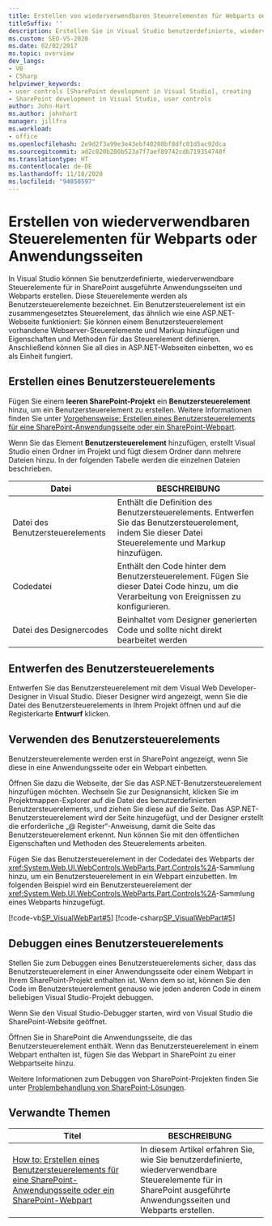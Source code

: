 ```yaml
---
title: Erstellen von wiederverwendbaren Steuerelementen für Webparts oder Anwendungsseiten | Microsoft-Dokumentation
titleSuffix: ''
description: Erstellen Sie in Visual Studio benutzerdefinierte, wiederverwendbare Steuerelemente (Benutzersteuerelemente) für in SharePoint ausgeführte Anwendungsseiten und Webparts.
ms.custom: SEO-VS-2020
ms.date: 02/02/2017
ms.topic: overview
dev_langs:
- VB
- CSharp
helpviewer_keywords:
- user controls [SharePoint development in Visual Studio], creating
- SharePoint development in Visual Studio, user controls
author: John-Hart
ms.author: johnhart
manager: jillfra
ms.workload:
- office
ms.openlocfilehash: 2e9d2f3a99e3e43ebf40208bf8dfc01d5ac92dca
ms.sourcegitcommit: ad2c820b280b523a7f7aef89742cdb719354748f
ms.translationtype: HT
ms.contentlocale: de-DE
ms.lasthandoff: 11/18/2020
ms.locfileid: "94850597"
---
```

# <a name="create-reusable-controls-for-web-parts-or-application-pages"></a>Erstellen von wiederverwendbaren Steuerelementen für Webparts oder Anwendungsseiten
  In Visual Studio können Sie benutzerdefinierte, wiederverwendbare Steuerelemente für in SharePoint ausgeführte Anwendungsseiten und Webparts erstellen. Diese Steuerelemente werden als Benutzersteuerelemente bezeichnet. Ein Benutzersteuerelement ist ein zusammengesetztes Steuerelement, das ähnlich wie eine ASP.NET-Webseite funktioniert: Sie können einem Benutzersteuerelement vorhandene Webserver-Steuerelemente und Markup hinzufügen und Eigenschaften und Methoden für das Steuerelement definieren. Anschließend können Sie all dies in ASP.NET-Webseiten einbetten, wo es als Einheit fungiert.

## <a name="create-a-user-control"></a>Erstellen eines Benutzersteuerelements
 Fügen Sie einem **leeren SharePoint-Projekt** ein **Benutzersteuerelement** hinzu, um ein Benutzersteuerelement zu erstellen. Weitere Informationen finden Sie unter [Vorgehensweise: Erstellen eines Benutzersteuerelements für eine SharePoint-Anwendungsseite oder ein SharePoint-Webpart](../sharepoint/how-to-create-a-user-control-for-a-sharepoint-application-page-or-web-part.md).

 Wenn Sie das Element **Benutzersteuerelement** hinzufügen, erstellt Visual Studio einen Ordner im Projekt und fügt diesem Ordner dann mehrere Dateien hinzu. In der folgenden Tabelle werden die einzelnen Dateien beschrieben.

|Datei|BESCHREIBUNG|
|----------|-----------------|
|Datei des Benutzersteuerelements|Enthält die Definition des Benutzersteuerelements. Entwerfen Sie das Benutzersteuerelement, indem Sie dieser Datei Steuerelemente und Markup hinzufügen.|
|Codedatei|Enthält den Code hinter dem Benutzersteuerelement. Fügen Sie dieser Datei Code hinzu, um die Verarbeitung von Ereignissen zu konfigurieren.|
|Datei des Designercodes|Beinhaltet vom Designer generierten Code und sollte nicht direkt bearbeitet werden|

## <a name="design-the-user-control"></a>Entwerfen des Benutzersteuerelements
 Entwerfen Sie das Benutzersteuerelement mit dem Visual Web Developer-Designer in Visual Studio. Dieser Designer wird angezeigt, wenn Sie die Datei des Benutzersteuerelements in Ihrem Projekt öffnen und auf die Registerkarte **Entwurf** klicken.

## <a name="consume-the-user-control"></a>Verwenden des Benutzersteuerelements
 Benutzersteuerelemente werden erst in SharePoint angezeigt, wenn Sie diese in eine Anwendungsseite oder ein Webpart einbetten.

 Öffnen Sie dazu die Webseite, der Sie das ASP.NET-Benutzersteuerelement hinzufügen möchten. Wechseln Sie zur Designansicht, klicken Sie im Projektmappen-Explorer auf die Datei des benutzerdefinierten Benutzersteuerelements, und ziehen Sie diese auf die Seite. Das ASP.NET-Benutzersteuerelement wird der Seite hinzugefügt, und der Designer erstellt die erforderliche „@ Register“-Anweisung, damit die Seite das Benutzersteuerelement erkennt. Nun können Sie mit den öffentlichen Eigenschaften und Methoden des Steuerelements arbeiten.

 Fügen Sie das Benutzersteuerelement in der Codedatei des Webparts der <xref:System.Web.UI.WebControls.WebParts.Part.Controls%2A>-Sammlung hinzu, um ein Benutzersteuerelement in ein Webpart einzubetten. Im folgenden Beispiel wird ein Benutzersteuerelement der <xref:System.Web.UI.WebControls.WebParts.Part.Controls%2A>-Sammlung eines Webparts hinzugefügt.

 [!code-vb[SP_VisualWebPart#5](../sharepoint/codesnippet/VisualBasic/sp_visualwebpart.vb/visualwebpart1/visualwebpart1.vb#5)]
 [!code-csharp[SP_VisualWebPart#5](../sharepoint/codesnippet/CSharp/sp_visualwebpart.cs/visualwebpart1/visualwebpart1.cs#5)]

## <a name="debug-a-user-control"></a>Debuggen eines Benutzersteuerelements
 Stellen Sie zum Debuggen eines Benutzersteuerelements sicher, dass das Benutzersteuerelement in einer Anwendungsseite oder einem Webpart in Ihrem SharePoint-Projekt enthalten ist. Wenn dem so ist, können Sie den Code im Benutzersteuerelement genauso wie jeden anderen Code in einem beliebigen Visual Studio-Projekt debuggen.

 Wenn Sie den Visual Studio-Debugger starten, wird von Visual Studio die SharePoint-Website geöffnet.

 Öffnen Sie in SharePoint die Anwendungsseite, die das Benutzersteuerelement enthält. Wenn das Benutzersteuerelement in einem Webpart enthalten ist, fügen Sie das Webpart in SharePoint zu einer Webpartseite hinzu.

 Weitere Informationen zum Debuggen von SharePoint-Projekten finden Sie unter [Problembehandlung von SharePoint-Lösungen](../sharepoint/troubleshooting-sharepoint-solutions.md).

## <a name="related-topics"></a>Verwandte Themen

|Titel|BESCHREIBUNG|
|-----------|-----------------|
|[How to: Erstellen eines Benutzersteuerelements für eine SharePoint-Anwendungsseite oder ein SharePoint-Webpart](../sharepoint/how-to-create-a-user-control-for-a-sharepoint-application-page-or-web-part.md)|In diesem Artikel erfahren Sie, wie Sie benutzerdefinierte, wiederverwendbare Steuerelemente für in SharePoint ausgeführte Anwendungsseiten und Webparts erstellen.|
